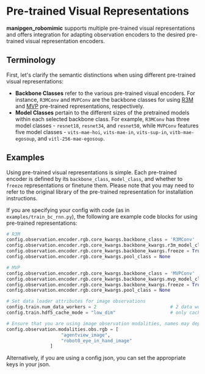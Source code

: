 # Pre-trained Visual Representations

**manipgen_robomimic** supports multiple pre-trained visual representations and offers integration for adapting observation encoders to the desired pre-trained visual representation encoders.

## Terminology

First, let's clarify the semantic distinctions when using different pre-trained visual representations:

- **Backbone Classes** refer to the various pre-trained visual encoders. For instance, `R3MConv` and `MVPConv` are the backbone classes for using [R3M](https://arxiv.org/abs/2203.12601) and [MVP](https://arxiv.org/abs/2203.06173) pre-trained representations, respectively.
- **Model Classes** pertain to the different sizes of the pretrained models within each selected backbone class. For example, `R3MConv` has three model classes - `resnet18`, `resnet34`, and `resnet50`, while `MVPConv` features five model classes - `vits-mae-hoi`, `vits-mae-in`, `vits-sup-in`, `vitb-mae-egosoup`, and `vitl-256-mae-egosoup`.

## Examples

Using pre-trained visual representations is simple. Each pre-trained encoder is defined by its `backbone_class`, `model_class`, and whether to `freeze` representations or finetune them. Please note that you may need to refer to the original library of the pre-trained representation for installation instructions.

If you are specifying your config with code (as in `examples/train_bc_rnn.py`), the following are example code blocks for using pre-trained representations:

```python
# R3M
config.observation.encoder.rgb.core_kwargs.backbone_class = 'R3MConv'                         # R3M backbone for image observations (unused if no image observations)
config.observation.encoder.rgb.core_kwargs.backbone_kwargs.r3m_model_class = 'resnet18'       # R3M model class (resnet18, resnet34, resnet50)
config.observation.encoder.rgb.core_kwargs.backbone_kwargs.freeze = True                      # whether to freeze network during training or allow finetuning
config.observation.encoder.rgb.core_kwargs.pool_class = None                                  # no pooling class for pretraining model

# MVP
config.observation.encoder.rgb.core_kwargs.backbone_class = 'MVPConv'                                   # MVP backbone for image observations (unused if no image observations)
config.observation.encoder.rgb.core_kwargs.backbone_kwargs.mvp_model_class = 'vitb-mae-egosoup'         # MVP model class (vits-mae-hoi, vits-mae-in, vits-sup-in, vitb-mae-egosoup, vitl-256-mae-egosoup)
config.observation.encoder.rgb.core_kwargs.backbone_kwargs.freeze = True                      # whether to freeze network during training or allow finetuning
config.observation.encoder.rgb.core_kwargs.pool_class = None                                  # no pooling class for pretraining model

# Set data loader attributes for image observations
config.train.num_data_workers = 2                           # 2 data workers for image datasets
config.train.hdf5_cache_mode = "low_dim"                    # only cache non-image data         

# Ensure that you are using image observation modalities, names may depend on your dataset naming convention
config.observation.modalities.obs.rgb = [
                    "agentview_image",
                    "robot0_eye_in_hand_image"
                ]                                                  
```

Alternatively, if you are using a config json, you can set the appropriate keys in your json.
